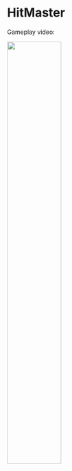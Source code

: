 # HitMaster

Gameplay video:

[<img src="https://user-images.githubusercontent.com/86905093/187175053-8f636bab-8309-4176-8944-24ce1496c1c4.png" width="50%">](https://youtu.be/k49zWc5Jxkc)
